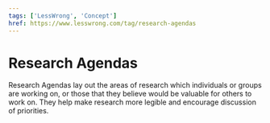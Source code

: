 ```yaml
---
tags: ['LessWrong', 'Concept']
href: https://www.lesswrong.com/tag/research-agendas
---
```


# Research Agendas
Research Agendas lay out the areas of research which individuals or groups are working on, or those that they believe would be valuable for others to work on. They help make research more legible and encourage discussion of priorities.

